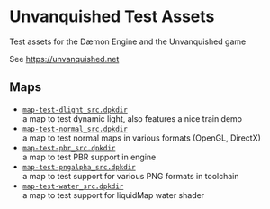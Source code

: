 Unvanquished Test Assets
========================

Test assets for the Dæmon Engine and the Unvanquished game

See https://unvanquished.net

Maps
----

- [`map-test-dlight_src.dpkdir`](src/map-test-dlight_src.dpkdir)  
  a map to test dynamic light, also features a nice train demo
- [`map-test-normal_src.dpkdir`](src/map-test-normal_src.dpkdir)  
  a map to test normal maps in various formats (OpenGL, DirectX)
- [`map-test-pbr_src.dpkdir`](src/map-test-pbr_src.dpkdir)  
  a map to test PBR support in engine
- [`map-test-pngalpha_src.dpkdir`](src/map-test-pngalpha_src.dpkdir)  
  a map to test support for various PNG formats in toolchain
- [`map-test-water_src.dpkdir`](src/map-test-water_src.dpkdir)  
  a map to test support for liquidMap water shader
